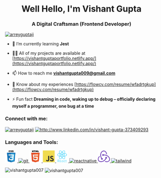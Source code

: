 <h1 align="center">Well Hello, I'm Vishant Gupta</h1>
<h3 align="center">A Digital Craftsman (Frontend Developer)</h3>

<p align="left"> <a href="https://twitter.com/arreyguptaji" target="blank"><img src="https://img.shields.io/twitter/follow/arreyguptaji?logo=twitter&style=for-the-badge" alt="arreyguptaji" /></a> </p>

- 🌱 I’m currently learning **Jest**

- 👨‍💻 All of my projects are available at [https://vishantguptaportfolio.netlify.app/](https://vishantguptaportfolio.netlify.app/)

- 📫 How to reach me **vishantgupta009@gmail.com**

- 📄 Know about my experiences [https://flowcv.com/resume/wfadrtgkup](https://flowcv.com/resume/wfadrtgkup)

- ⚡ Fun fact **Dreaming in code, waking up to debug – officially declaring myself a programmer, one bug at a time**

<h3 align="left">Connect with me:</h3>
<p align="left">
<a href="https://twitter.com/arreyguptaji" target="blank"><img align="center" src="https://raw.githubusercontent.com/rahuldkjain/github-profile-readme-generator/master/src/images/icons/Social/twitter.svg" alt="arreyguptaji" height="30" width="40" /></a>
<a href="https://linkedin.com/in/http://www.linkedin.com/in/vishant-gupta-373409293" target="blank"><img align="center" src="https://raw.githubusercontent.com/rahuldkjain/github-profile-readme-generator/master/src/images/icons/Social/linked-in-alt.svg" alt="http://www.linkedin.com/in/vishant-gupta-373409293" height="30" width="40" /></a>
</p>

<h3 align="left">Languages and Tools:</h3>
<p align="left"> <a href="https://www.w3schools.com/css/" target="_blank" rel="noreferrer"> <img src="https://raw.githubusercontent.com/devicons/devicon/master/icons/css3/css3-original-wordmark.svg" alt="css3" width="40" height="40"/> </a> <a href="https://git-scm.com/" target="_blank" rel="noreferrer"> <img src="https://www.vectorlogo.zone/logos/git-scm/git-scm-icon.svg" alt="git" width="40" height="40"/> </a> <a href="https://www.w3.org/html/" target="_blank" rel="noreferrer"> <img src="https://raw.githubusercontent.com/devicons/devicon/master/icons/html5/html5-original-wordmark.svg" alt="html5" width="40" height="40"/> </a> <a href="https://developer.mozilla.org/en-US/docs/Web/JavaScript" target="_blank" rel="noreferrer"> <img src="https://raw.githubusercontent.com/devicons/devicon/master/icons/javascript/javascript-original.svg" alt="javascript" width="40" height="40"/> </a> <a href="https://reactjs.org/" target="_blank" rel="noreferrer"> <img src="https://raw.githubusercontent.com/devicons/devicon/master/icons/react/react-original-wordmark.svg" alt="react" width="40" height="40"/> </a> <a href="https://reactnative.dev/" target="_blank" rel="noreferrer"> <img src="https://reactnative.dev/img/header_logo.svg" alt="reactnative" width="40" height="40"/> </a> <a href="https://redux.js.org" target="_blank" rel="noreferrer"> <img src="https://raw.githubusercontent.com/devicons/devicon/master/icons/redux/redux-original.svg" alt="redux" width="40" height="40"/> </a> <a href="https://tailwindcss.com/" target="_blank" rel="noreferrer"> <img src="https://www.vectorlogo.zone/logos/tailwindcss/tailwindcss-icon.svg" alt="tailwind" width="40" height="40"/> </a> </p>

<p><img align="left" src="https://github-readme-stats.vercel.app/api/top-langs?username=vishantgupta007&show_icons=true&locale=en&layout=compact" alt="vishantgupta007" /></p>

<p>&nbsp;<img align="center" src="https://github-readme-stats.vercel.app/api?username=vishantgupta007&show_icons=true&locale=en" alt="vishantgupta007" /></p>


